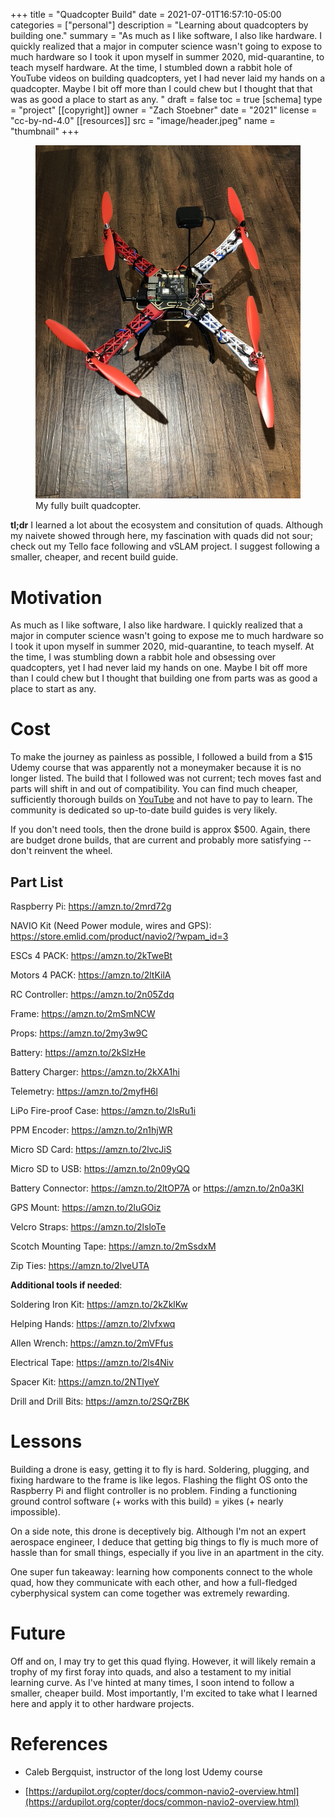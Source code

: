 +++
title = "Quadcopter Build"
date = 2021-07-01T16:57:10-05:00
categories = ["personal"]
description = "Learning about quadcopters by building one."
summary = "As much as I like software, I also like hardware. I quickly realized that a major in computer science wasn't going to expose to much hardware so I took it upon myself in summer 2020, mid-quarantine, to teach myself hardware. At the time, I stumbled down a rabbit hole of YouTube videos on building quadcopters, yet I had never laid my hands on a quadcopter. Maybe I bit off more than I could chew but I thought that that was as good a place to start as any. "
draft = false
toc = true
[schema]
  type = "project"
[[copyright]]
  owner = "Zach Stoebner"
  date = "2021"
  license = "cc-by-nd-4.0"
[[resources]]
  src = "image/header.jpeg"
  name = "thumbnail"
+++

<figure>
<img src="image/header.jpeg" alt="My fully built quadcopter." style="height:500px width:200px;" /> 
<figcaption>My fully built quadcopter.</figcaption>
</figure>

**tl;dr** I learned a lot about the ecosystem and consitution of quads. Although my naivete showed through here, my fascination with quads did not sour; check out my Tello face following and vSLAM project. I suggest following a smaller, cheaper, and recent build guide.

# Motivation
As much as I like software, I also like hardware. I quickly realized that a major in computer science wasn't going to expose me to much hardware so I took it upon myself in summer 2020, mid-quarantine, to teach myself. At the time, I was stumbling down a rabbit hole and obsessing over quadcopters, yet I had never laid my hands on one. Maybe I bit off more than I could chew but I thought that building one from parts was as good a place to start as any. 


# Cost
To make the journey as painless as possible, I followed a build from a $15 Udemy course that was apparently not a moneymaker because it is no longer listed. The build that I followed was not current; tech moves fast and parts will shift in and out of compatibility. You can find much cheaper, sufficiently thorough builds on [YouTube](https://www.youtube.com/watch?v=SfFl_-tof4Y) and not have to pay to learn. The community is dedicated so up-to-date build guides is very likely. 

If you don't need tools, then the drone build is approx $500. Again, there are budget drone builds, that are current and probably more satisfying -- don't reinvent the wheel. 

## Part List
Raspberry Pi: https://amzn.to/2mrd72g

NAVIO Kit (Need Power module, wires and GPS): https://store.emlid.com/product/navio2/?wpam_id=3

ESCs 4 PACK: https://amzn.to/2kTweBt

Motors 4 PACK: https://amzn.to/2ltKilA

RC Controller: https://amzn.to/2n05Zdq

Frame: https://amzn.to/2mSmNCW

Props: https://amzn.to/2my3w9C

Battery: https://amzn.to/2kSlzHe

Battery Charger: https://amzn.to/2kXA1hi

Telemetry: https://amzn.to/2myfH6l

LiPo Fire-proof Case: https://amzn.to/2lsRu1i

PPM Encoder: https://amzn.to/2n1hjWR

Micro SD Card: https://amzn.to/2lvcJiS

Micro SD to USB: https://amzn.to/2n09yQQ

Battery Connector: https://amzn.to/2ltOP7A or https://amzn.to/2n0a3KI

GPS Mount: https://amzn.to/2luGOiz

Velcro Straps: https://amzn.to/2lsloTe

Scotch Mounting Tape: https://amzn.to/2mSsdxM

Zip Ties: https://amzn.to/2lveUTA


**Additional tools if needed**: 

Soldering Iron Kit: https://amzn.to/2kZklKw

Helping Hands: https://amzn.to/2lvfxwq

Allen Wrench: https://amzn.to/2mVFfus

Electrical Tape: https://amzn.to/2ls4Niv

Spacer Kit: https://amzn.to/2NTIyeY

Drill and Drill Bits: https://amzn.to/2SQrZBK


# Lessons
Building a drone is easy, getting it to fly is hard. Soldering, plugging, and fixing hardware to the frame is like legos. Flashing the flight OS onto the Raspberry Pi and flight controller is no problem. Finding a functioning ground control software (+ works with this build) = yikes (+ nearly impossible). 

On a side note, this drone is deceptively big. Although I'm not an expert aerospace engineer, I deduce that getting big things to fly is much more of hassle than for small things, especially if you live in an apartment in the city.

One super fun takeaway: learning how components connect to the whole quad, how they communicate with each other, and how a full-fledged cyberphysical system can come together was extremely rewarding. 

# Future
Off and on, I may try to get this quad flying. However, it will likely remain a trophy of my first foray into quads, and also a testament to my initial learning curve. As I've hinted at many times, I soon intend to follow a smaller, cheaper build. Most importantly, I'm excited to take what I learned here and apply it to other hardware projects. 

# References
- Caleb Bergquist, instructor of the long lost Udemy course

- [https://ardupilot.org/copter/docs/common-navio2-overview.html](https://ardupilot.org/copter/docs/common-navio2-overview.html)

